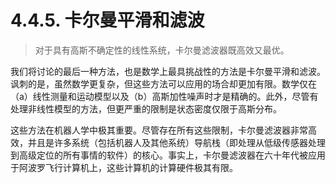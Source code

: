 # 4.4.5. 卡尔曼平滑和滤波

> 对于具有高斯不确定性的线性系统，卡尔曼滤波器既高效又最优。

我们将讨论的最后一种方法，也是数学上最具挑战性的方法是卡尔曼平滑和滤波。讽刺的是，虽然数学更复杂，但这些方法可以应用的场合却更加有限。数学仅在（a）线性测量和运动模型以及（b）高斯加性噪声时才是精确的。此外，尽管有处理非线性模型的方法，但更严重的限制是状态密度仅限于高斯分布。

这些方法在机器人学中极其重要。尽管存在所有这些限制，卡尔曼滤波器非常高效，并且是许多系统（包括机器人及其他系统）导航栈（即处理从低级传感器处理到高级定位的所有事情的软件）的核心。事实上，卡尔曼滤波器在六十年代被应用于阿波罗飞行计算机上，这些计算机的计算硬件极其有限。
